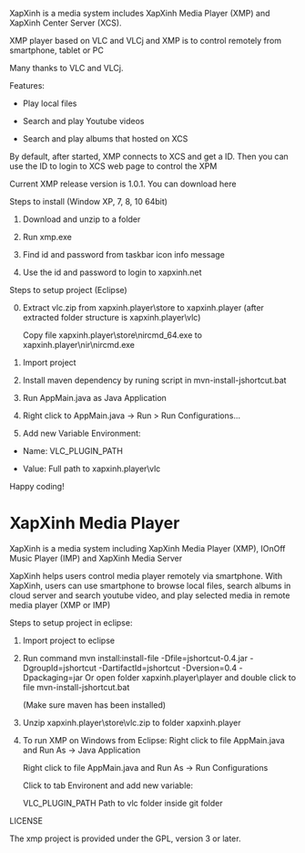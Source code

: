 XapXinh is a media system includes XapXinh Media Player (XMP) and XapXinh Center Server (XCS).

XMP player based on VLC and VLCj and XMP is to control remotely from smartphone, tablet or PC

Many thanks to VLC and VLCj.

Features:

- Play local files

- Search and play Youtube videos

- Search and play albums that hosted on XCS

By default, after started, XMP connects to XCS and get a ID. Then you can use the ID to login to XCS web page to control the XPM

Current XMP release version is 1.0.1. You can download here

Steps to install (Window XP, 7, 8, 10 64bit)

1. Download and unzip to a folder

2. Run xmp.exe

3. Find id and password from taskbar icon info message

4. Use the id and password to login to xapxinh.net

Steps to setup project (Eclipse)

0. Extract vlc.zip from xapxinh.player\store to xapxinh.player (after extracted folder structure is xapxinh.player\vlc)
   
   Copy file xapxinh.player\store\nircmd_64.exe to xapxinh.player\nir\nircmd.exe

1. Import project

2. Install maven dependency by runing script in mvn-install-jshortcut.bat

3. Run AppMain.java as Java Application

4. Right click to AppMain.java -> Run > Run Configurations...

5. Add new Variable Environment: 

- Name: VLC_PLUGIN_PATH 

- Value: Full path to xapxinh.player\vlc

Happy coding!


XapXinh Media Player
====================

XapXinh is a media system including XapXinh Media Player (XMP), IOnOff Music Player (IMP) and XapXinh Media Server

XapXinh helps users control media player remotely via smartphone. With XapXinh, users can use smartphone to browse local files, search albums in cloud server and search youtube video, and play selected media in remote media player (XMP or IMP)

Steps to setup project in eclipse:

1. Import project to eclipse

2. Run command 
   mvn install:install-file -Dfile=jshortcut-0.4.jar -DgroupId=jshortcut -DartifactId=jshortcut -Dversion=0.4 -Dpackaging=jar
   Or open folder xapxinh.player\\player and double click to file mvn-install-jshortcut.bat
 
   (Make sure maven has been installed)

3. Unzip xapxinh.player\store\vlc.zip to folder xapxinh.player

4. To run XMP on Windows from Eclipse:
   Right click to file AppMain.java and Run As -> Java Application

   Right click to file AppMain.java and Run As -> Run Configurations

   Click to tab Environent and add new variable:

   VLC_PLUGIN_PATH Path to vlc folder inside git folder


LICENSE

The xmp project is provided under the GPL, version 3 or later.



